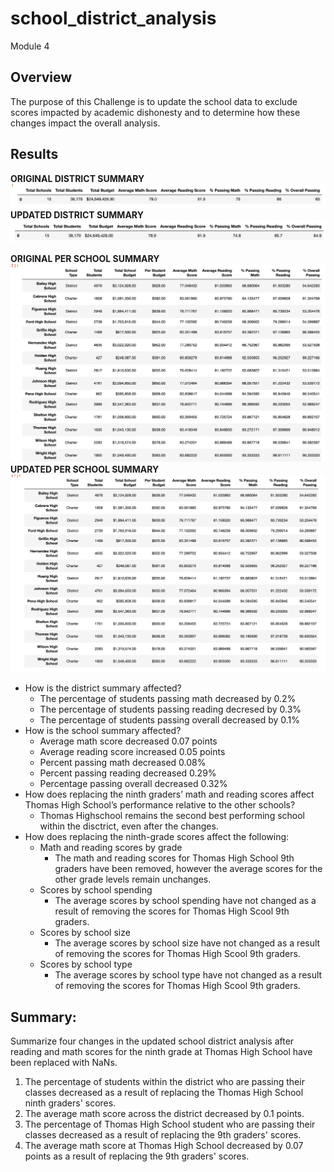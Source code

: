 # school_district_analysis
Module 4

## Overview
The purpose of this Challenge is to update the school data to exclude scores impacted by academic dishonesty and to determine how these changes impact the overall analysis.

## Results
**ORIGINAL DISTRICT SUMMARY**
![Original District Summary](Resources/Original_District_Summary.png)
**UPDATED DISTRICT SUMMARY**
![Updated District Summary](Resources/Updated_District_Summary.png)

**ORIGINAL PER SCHOOL SUMMARY**
![Original Per School Summary](Resources/Original_Per_School_Summary.png)
**UPDATED PER SCHOOL SUMMARY**
![Updated Per School Summary](Resources/Updated_Per_School_Summary.png)

- How is the district summary affected?
  - The percentage of students passing math decreased by 0.2%
  - The percentage of students passing reading decresed by 0.3%
  - The percentage of students passing overall decreased by 0.1%
- How is the school summary affected?
  -  Average math score decreased 0.07 points
  -  Average reading score increased 0.05 points
  -  Percent passing math decreased 0.08%
  -  Percent passing reading decreased 0.29%
  -  Percentage passing overall decreased 0.32%
- How does replacing the ninth graders’ math and reading scores affect Thomas High School’s performance relative to the other schools?
  -  Thomas Highschool remains the second best performing school within the disctrict, even after the changes.
- How does replacing the ninth-grade scores affect the following:
  - Math and reading scores by grade
    -  The math and reading scores for Thomas High School 9th graders have been removed, however the average scores for the other grade levels remain unchanges.
  - Scores by school spending
    - The average scores by school spending have not changed as a result of removing the scores for Thomas High Scool 9th graders.
  - Scores by school size
    - The average scores by school size have not changed as a result of removing the scores for Thomas High Scool 9th graders.
  - Scores by school type
    - The average scores by school type have not changed as a result of removing the scores for Thomas High Scool 9th graders.

## Summary: 
Summarize four changes in the updated school district analysis after reading and math scores for the ninth grade at Thomas High School have been replaced with NaNs.
1. The percentage of students within the district who are passing their classes decreased as a result of replacing the Thomas High School ninth graders' scores.
2. The average math score across the district decreased by 0.1 points. 
3. The percentage of Thomas High School student who are passing their classes decreased as a result of replacing the 9th graders' scores.
4. The average math score at Thomas High School decreased by 0.07 points as a result of replacing the 9th graders' scores.
